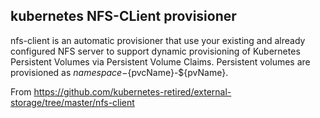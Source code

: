 ## kubernetes NFS-CLient provisioner

nfs-client is an automatic provisioner that use your existing and already configured NFS server to support dynamic provisioning of Kubernetes Persistent Volumes via Persistent Volume Claims. Persistent volumes are provisioned as ${namespace}-${pvcName}-${pvName}.

From https://github.com/kubernetes-retired/external-storage/tree/master/nfs-client
